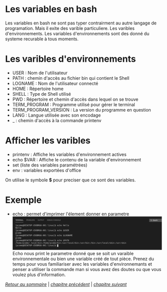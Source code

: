 # Les variables en bash
Les variables en bash ne sont pas typer contrairment au autre langage de programation. Mais il exite des varible particuliere. Les varibles d'environnements.
Les variables d'environnements sont des donné du systeme recurable à tous moments.

# Les varibles d'environnements
- USER : Nom de l'utilisateur
- PATH : chemin d'accès au fichier bin qui contient le Shell
- LOGNAME : Nom de l'utilisateur connecté
- HOME : Répertoire home
- SHELL : Type de Shell utilisé
- PWD : Répertoire et chemin d'accès dans lequel on se trouve
- TERM_PROGRAM : Programme utilisé pour gérer le terminal
- TERM_PROGRAM_VERSION : La version du programme en question
- LANG : Langue utilisée avec son encodage
- _ : chemin d'accès à la commande printenv

# Afficher les varibles
- printenv : Affiche les variables d'environnement actives
- echo $VAR : Affiche le contenu de la variable d'environnement 
- set (liste des variables paramétrées)
- env : variables exportées d'office 

On utilise le symbole **$** pour preciser que ce sont des variables.

# Exemple
- echo : permet d'imprimer l'élement donner en parametre
![example](./picture/example_echo.png)
Echo nous print le parametre donné que se soit un varaible environnementale ou bien une variable créé de tout pièce.
Prenez du temps pour vous familiariser avec les variables d'environnemants et penser a utiliser la commande man si vous avez des doutes ou que vous voulez plus d'information.

*[Retour au sommaire](./README.md)* | *[chapitre précédent](https://github.com/lancelot260/linux/blob/main/commande.md)* | *[chapitre suivant](https://github.com/lancelot260/linux/blob/main/script%3F.md)*
